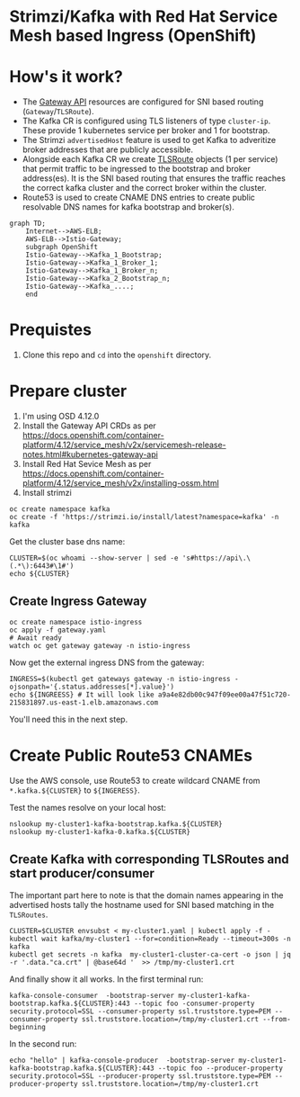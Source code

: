 # Strimzi/Kafka with Red Hat Service Mesh based Ingress (OpenShift)

# How's it work?

* The [Gateway API](https://gateway-api.sigs.k8s.io/) resources are configured for SNI based routing (`Gateway`/`TLSRoute`).
* The Kafka CR is configured using TLS listeners of type `cluster-ip`.  These provide 1 kubernetes service per broker and 1 for bootstrap.
* The Strimzi `advertisedHost` feature is used to get Kafka to adveritize broker addresses that are publicly accessible.
* Alongside each Kafka CR we create [TLSRoute](https://gateway-api.sigs.k8s.io/concepts/api-overview/#tlsroute) objects (1 per service) that permit traffic to be ingressed to the bootstrap and broker address(es).  It is the SNI based routing that ensures the traffic reaches the correct kafka cluster and the correct broker within the cluster.
* Route53 is used to create CNAME DNS entries to create public resolvable DNS names for kafka bootstrap and broker(s).



```mermaid
graph TD;
    Internet-->AWS-ELB;
    AWS-ELB-->Istio-Gateway;
    subgraph OpenShift
    Istio-Gateway-->Kafka_1_Bootstrap;
    Istio-Gateway-->Kafka_1_Broker_1;
    Istio-Gateway-->Kafka_1_Broker_n;
    Istio-Gateway-->Kafka_2_Bootstrap_n;
    Istio-Gateway-->Kafka_....;
    end
```

# Prequistes

1. Clone this repo and `cd` into the `openshift` directory.

# Prepare cluster

1. I'm using OSD 4.12.0
1. Install the Gateway API CRDs as per https://docs.openshift.com/container-platform/4.12/service_mesh/v2x/servicemesh-release-notes.html#kubernetes-gateway-api
1. Install Red Hat Sevice Mesh as per https://docs.openshift.com/container-platform/4.12/service_mesh/v2x/installing-ossm.html
1. Install strimzi
```
oc create namespace kafka
oc create -f 'https://strimzi.io/install/latest?namespace=kafka' -n kafka
```

Get the cluster base dns name:
```
CLUSTER=$(oc whoami --show-server | sed -e 's#https://api\.\(.*\):6443#\1#')
echo ${CLUSTER}
```
## Create Ingress Gateway

```
oc create namespace istio-ingress
oc apply -f gateway.yaml
# Await ready
watch oc get gateway gateway -n istio-ingress
```

Now get the external ingress DNS from the gateway:

```
INGRESS=$(kubectl get gateways gateway -n istio-ingress -ojsonpath='{.status.addresses[*].value}')
echo ${INGREESS} # It will look like a9a4e82db00c947f09ee00a47f51c720-215831897.us-east-1.elb.amazonaws.com
```

You'll need this in the next step.

# Create Public Route53 CNAMEs 

Use the AWS console, use Route53 to create wildcard CNAME from `*.kafka.${CLUSTER}` to `${INGERESS}`.

Test the names resolve on your local host:

```
nslookup my-cluster1-kafka-bootstrap.kafka.${CLUSTER}
nslookup my-cluster1-kafka-0.kafka.${CLUSTER}
```

## Create Kafka  with corresponding TLSRoutes and start producer/consumer

The important part here to note is that the domain names appearing in the advertised hosts tally the hostname used for
SNI based matching in the `TLSRoutes`.

```
CLUSTER=$CLUSTER envsubst < my-cluster1.yaml | kubectl apply -f -
kubectl wait kafka/my-cluster1 --for=condition=Ready --timeout=300s -n kafka
kubectl get secrets -n kafka  my-cluster1-cluster-ca-cert -o json | jq -r '.data."ca.crt" | @base64d '  >> /tmp/my-cluster1.crt
```

And finally show it all works. In the first terminal run:


```
kafka-console-consumer  -bootstrap-server my-cluster1-kafka-bootstrap.kafka.${CLUSTER}:443 --topic foo -consumer-property security.protocol=SSL --consumer-property ssl.truststore.type=PEM --consumer-property ssl.truststore.location=/tmp/my-cluster1.crt --from-beginning
```

In the second run:
```
echo "hello" | kafka-console-producer  -bootstrap-server my-cluster1-kafka-bootstrap.kafka.${CLUSTER}:443 --topic foo --producer-property security.protocol=SSL --producer-property ssl.truststore.type=PEM --producer-property ssl.truststore.location=/tmp/my-cluster1.crt
```

